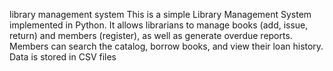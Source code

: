 library management system
This is a simple Library Management System implemented in Python. It allows librarians to manage books (add, issue, return) and members (register), as well as generate overdue reports.  Members can search the catalog, borrow books, and view their loan history. Data is stored in CSV files
